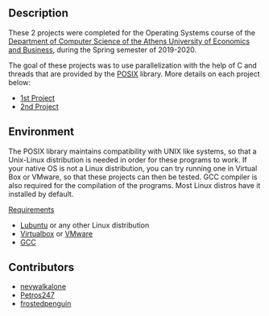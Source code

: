 ## Description

These 2 projects were completed for the Operating Systems course of the [Department of Computer Science of the Athens University of Economics and Business](https://www.dept.aueb.gr/el/cs), during the Spring semester of 2019-2020.

The goal of these projects was to use parallelization with the help of C and threads that are provided by the [POSIX](https://www.cs.cmu.edu/afs/cs/academic/class/15492-f07/www/pthreads.html) library. More details on each project below:

- [1st Project](1st-Assignment)
- [2nd Project](2nd-Assignment)

## Environment

The POSIX library maintains compatibility with UNIX like systems, so that a Unix-Linux distribution is needed in order for these programs to work. If your native OS is not a Linux distribution, you can try running one in Virtual Box or VMware, so that these projects can then be tested. GCC compiler is also required for the compilation of the programs. Most Linux distros have it installed by default.

<ins>Requirements</ins>

- [Lubuntu](https://lubuntu.net/) or any other Linux distribution
- [Virtualbox](https://www.virtualbox.org/) or [VMware](https://www.vmware.com/)
- [GCC](https://linuxize.com/post/how-to-install-gcc-compiler-on-ubuntu-18-04)

## Contributors

- [nevwalkalone](https://github.com/nevwalkalone)
- [Petros247](https://github.com/Petros247)
- [frostedpenguin](https://github.com/frostedpenguin)
